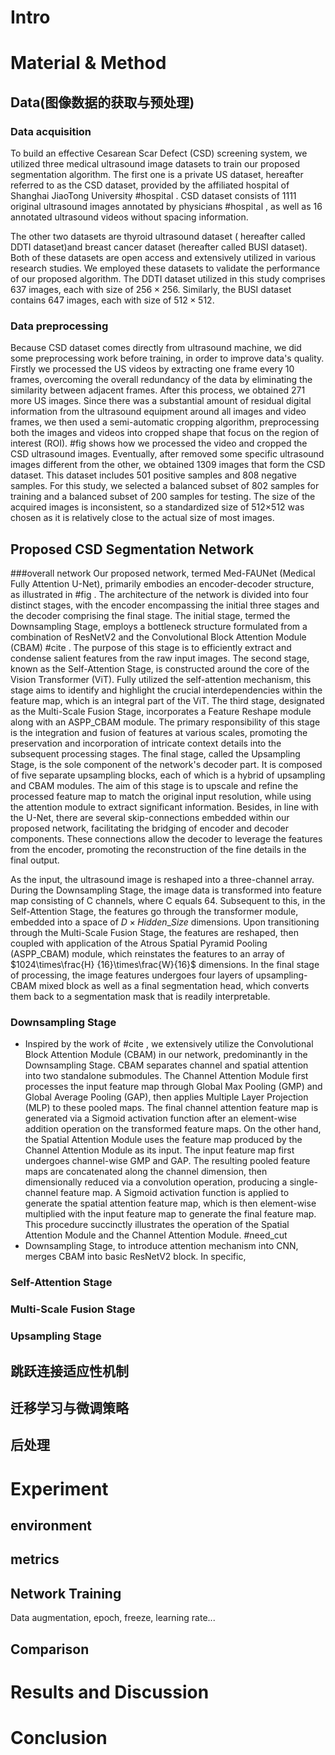 # Intro

# Material & Method

## Data(图像数据的获取与预处理)

### Data acquisition
To build an effective Cesarean Scar Defect (CSD) screening system, we utilized three medical ultrasound image datasets to train our proposed segmentation algorithm. The first one is a private US dataset, hereafter referred to as the CSD dataset, provided by the affiliated hospital of Shanghai JiaoTong University #hospital . CSD dataset consists of 1111 original ultrasound images annotated by physicians #hospital , as well as 16 annotated ultrasound videos without spacing information.

The other two datasets are thyroid ultrasound dataset ( hereafter  called DDTI dataset)and breast cancer dataset (hereafter called BUSI dataset). Both of these datasets are open access and extensively utilized in various research studies. We employed these datasets to validate the performance of our proposed algorithm. The DDTI dataset utilized in this study comprises 637 images, each with size of  $256 \times 256$. Similarly, the BUSI dataset contains 647 images, each with size of $512 \times 512$.

### Data preprocessing
Because CSD dataset comes directly from ultrasound machine, we did some preprocessing work before training, in order to improve data's quality. Firstly we processed the US videos by extracting one frame every 10 frames, overcoming the overall redundancy of the data by eliminating the similarity between adjacent frames. After this process, we obtained 271 more US images. Since there was a substantial amount of residual digital information from the ultrasound equipment around all images and video frames, we then used a semi-automatic cropping algorithm, preprocessing both the images and videos into cropped shape that focus on the region of interest (ROI). #fig shows how we processed the video and cropped the CSD ultrasound images. Eventually, after removed some specific ultrasound images different from the other, we obtained 1309 images that form the CSD dataset. This dataset includes 501 positive samples and 808 negative samples. For this study, we selected a balanced subset of 802 samples for training and a balanced subset of 200 samples for testing. The size of the acquired images is inconsistent, so a standardized size of 512×512 was chosen as it is relatively close to the actual size of most images.

## Proposed CSD Segmentation Network 

###overall network
Our proposed network, termed Med-FAUNet (Medical Fully Attention U-Net), primarily embodies an encoder-decoder structure, as illustrated in #fig . The architecture of the network is divided into four distinct stages, with the encoder encompassing the initial three stages and the decoder comprising the final stage. The initial stage, termed the Downsampling Stage, employs a bottleneck structure formulated from a combination of ResNetV2 and the Convolutional Block Attention Module (CBAM) #cite . The purpose of this stage is to efficiently extract and condense salient features from the raw input images. The second stage, known as the Self-Attention Stage, is constructed around the core of the Vision Transformer (ViT). Fully utilized the self-attention mechanism, this stage aims to identify and highlight the crucial interdependencies within the feature map, which is an integral part of the ViT. The third stage, designated as the Multi-Scale Fusion Stage, incorporates a Feature Reshape module along with an ASPP_CBAM module. The primary responsibility of this stage is the integration and fusion of features at various scales, promoting the preservation and incorporation of intricate context details into the subsequent processing stages. The final stage, called the Upsampling Stage, is the sole component of the network's decoder part. It is composed of five separate upsampling blocks, each of which is a hybrid of upsampling and CBAM modules. The aim of this stage is to upscale and refine the processed feature map to match the original input resolution, while using the attention module to extract significant information. Besides, in line with the U-Net, there are several skip-connections embedded within our proposed network, facilitating the bridging of encoder and decoder components. These connections allow the decoder to leverage the features from the encoder, promoting the reconstruction of the fine details in the final output.

As the input, the ultrasound image is reshaped into a three-channel array. During the Downsampling Stage, the image data is transformed into feature map consisting of C channels, where C equals 64. Subsequent to this, in the Self-Attention Stage, the features go through the transformer module, embedded into a space of $D \times Hidden\_Size$ dimensions. Upon transitioning through the Multi-Scale Fusion Stage, the features are reshaped, then coupled with application of the Atrous Spatial Pyramid Pooling (ASPP_CBAM) module, which reinstates the features to an array of $1024\times\frac{H} {16}\times\frac{W}{16}$ dimensions. In the final stage of processing, the image features undergoes four layers of upsampling-CBAM mixed block as well as a final segmentation head, which converts them back to a segmentation mask that is readily interpretable.

### Downsampling Stage
- Inspired by the work of #cite , we extensively utilize the Convolutional Block Attention Module (CBAM) in our network, predominantly in the Downsampling Stage. CBAM separates channel and spatial attention into two standalone submodules. The Channel Attention Module first processes the input feature map through Global Max Pooling (GMP) and Global Average Pooling (GAP), then applies Multiple Layer Projection (MLP) to these pooled maps. The final channel attention feature map is generated via a Sigmoid activation function after an element-wise addition operation on the transformed feature maps. On the other hand, the Spatial Attention Module uses the feature map produced by the Channel Attention Module as its input. The input feature map first undergoes channel-wise GMP and GAP. The resulting pooled feature maps are concatenated along the channel dimension, then dimensionally reduced via a convolution operation, producing a single-channel feature map. A Sigmoid activation function is applied to generate the spatial attention feature map, which is then element-wise multiplied with the input feature map to generate the final feature map. This procedure succinctly illustrates the operation of the Spatial Attention Module and the Channel Attention Module. #need_cut
- Downsampling Stage, to introduce attention mechanism into CNN, merges CBAM into basic ResNetV2 block. In specific, 



### Self-Attention Stage

### Multi-Scale Fusion Stage

### Upsampling Stage

## 跳跃连接适应性机制

## 迁移学习与微调策略

## 后处理

# Experiment 

## environment

## metrics

## Network Training
Data augmentation, epoch, freeze, learning rate...
## Comparison

# Results and Discussion

# Conclusion








